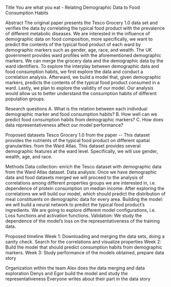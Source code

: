Title
You are what you eat - Relating Demographic Data to Food Consumption Habits

Abstract
The original paper presents the Tesco Grocery 1.0 data set and verifies the data by correlating the typical food product with the prevalence of different metabolic diseases. We are interested in the influence of demographic data on food composition, more specifically, we want to predict the contents of the typical food product of each ward by demographic markers such as gender, age, race, and wealth. The UK government provides ward profiles with the aforementioned demographic markers. We can merge the grocery data and the demographic data by the ward identifiers. To explore the interplay between demographic data and food consumption habits, we first explore the data and conduct a correlation analysis. Afterward, we build a model that, given demographic markers, predicts the contents of the typical food product consumed in a ward. Lastly, we plan to explore the validity of our model. Our analysis would allow us to better understand the consumption habits of different population groups.

Research questions
A. What is the relation between each individual demographic marker and food consumption habits?
B. How well can we predict food consumption habits from demographic markers?
C. How does data representativeness affect our model performance?

Proposed datasets
Tesco Grocery 1.0 from the paper -- This dataset provides the nutrients of the typical food product on different spatial granularities.
from the Ward Atlas. This dataset provides several demographic features at the ward level. Specifically, we will use gender, wealth, age, and race.

Methods
Data collection: enrich the Tesco dataset with demographic data from the Ward Atlas dataset.
Data analysis: Once we have demographic data and food datasets merged we will proceed to the analysis of correlations among different properties groups we are interested in, i.e. dependence of protein consumption on median income. After exploring the correlations we will build our model, which should predict the distribution of meal constituents on demographic data for every area. 
Building the model: we will build a neural network to predict the typical food product’s ingredients. We are going to explore different model configurations, i.e. Loss functions and activation functions.
Validation: We study the dependence of the model’s loss on the representativeness of the training data. 

Proposed timeline
Week 1: Downloading and merging the data sets, doing a sanity check. Search for the correlations and visualize properties
Week 2: Build the model that should predict consumption habits from demographic markers.
Week 3: Study performance of the models obtained, prepare data story 

Organization within the team
Alex does the data merging and data exploration
Denys and Egor build the model and study the representativeness
Everyone writes about their part in the data story

